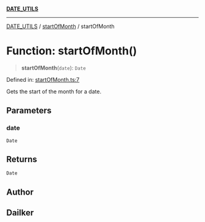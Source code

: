 [**DATE_UTILS**](../../README.md)

***

[DATE_UTILS](../../README.md) / [startOfMonth](../README.md) / startOfMonth

# Function: startOfMonth()

> **startOfMonth**(`date`): `Date`

Defined in: [startOfMonth.ts:7](https://github.com/dailker/everyutil/blob/db1e809d4c097dd2ba5f952e07c115f09a518c6c/src/date/startOfMonth.ts#L7)

Gets the start of the month for a date.

## Parameters

### date

`Date`

## Returns

`Date`

## Author

## Dailker
